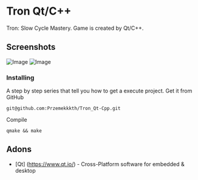 # Tron Qt/C++
Tron: Slow Cycle Mastery. Game is created by Qt/C++.

## Screenshots
![Image](https://user-images.githubusercontent.com/28188300/176371315-1a9a48f9-6593-4995-8ec3-d34357d5843d.png)
![Image](https://user-images.githubusercontent.com/28188300/176371323-15b84432-8ee7-490e-99e9-35fefee81334.png)

### Installing
A step by step series  that tell you how to get a execute project.
Get it from GitHub
```
git@github.com:Przemekkkth/Tron_Qt-Cpp.git
```
Compile
```
qmake && make
```
## Adons
* [Qt] (https://www.qt.io/) - Cross-Platform software for embedded & desktop
